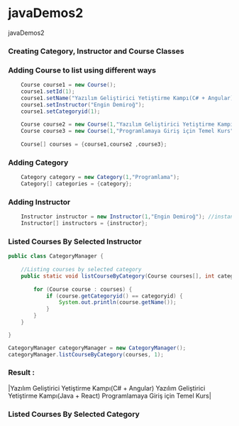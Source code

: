 # javaDemos2
javaDemos2

### Creating Category, Instructor and Course Classes
### Adding Course to list using different ways
```Java
    Course course1 = new Course();
    course1.setId(1);
    course1.setName("Yazılım Geliştirici Yetiştirme Kampı(C# + Angular)");
    course1.setInstructor("Engin Demiroğ");
    course1.setCategoryid(1); 
    
    Course course2 = new Course(1,"Yazılım Geliştirici Yetiştirme Kampı(Java + React)","Engin Demiroğ",1);
    Course course3 = new Course(1,"Programlamaya Giriş için Temel Kurs","Engin D.",1);
		
    Course[] courses = {course1,course2 ,course3};
```
### Adding Category
```Java
    Category category = new Category(1,"Programlama");
    Category[] categories = {category};
```

### Adding Instructor
```Java
    Instructor instructor = new Instructor(1,"Engin Demiroğ"); //instantiation
    Instructor[] instructors = {instructor};
```
### Listed Courses By Selected Instructor
```Java
public class CategoryManager {  
	
	//Listing courses by selected category
	public static void listCourseByCategory(Course courses[], int categoryid) {
		
		for (Course course : courses) {
			if (course.getCategoryid() == categoryid) {
				System.out.println(course.getName()); 
			}		
		} 
	} 

}

CategoryManager categoryManager = new CategoryManager();
categoryManager.listCourseByCategory(courses, 1);
```
### Result :
|Yazılım Geliştirici Yetiştirme Kampı(C# + Angular)
Yazılım Geliştirici Yetiştirme Kampı(Java + React)
Programlamaya Giriş için Temel Kurs|
### Listed Courses By Selected Category
